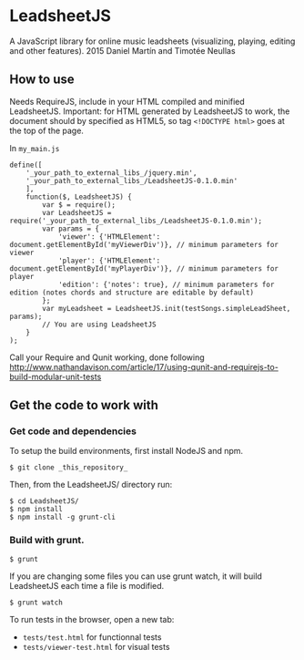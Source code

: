 # LeadsheetJS

A JavaScript library for online music leadsheets (visualizing, playing, editing and other features). 2015 Daniel Martín and Timotée Neullas

## How to use 
Needs RequireJS, include in your HTML compiled and minified LeadsheetJS.
Important: for HTML generated by LeadsheetJS to work, the document should by specified as HTML5, so tag `<!DOCTYPE html>` goes at the top of the page.
	<script data-main="my_main.js" src="../../external-libs/require.js"></script>

In `my_main.js`

	define([
		'_your_path_to_external_libs_/jquery.min',
		'_your_path_to_external_libs_/LeadsheetJS-0.1.0.min'
		],
		function($, LeadsheetJS) {
			var $ = require();
			var LeadsheetJS = require('_your_path_to_external_libs_/LeadsheetJS-0.1.0.min');
			var params = {
				'viewer': {'HTMLElement': document.getElementById('myViewerDiv')}, // minimum parameters for viewer
				'player': {'HTMLElement': document.getElementById('myPlayerDiv')}, // minimum parameters for player
				'edition': {'notes': true}, // minimum parameters for edition (notes chords and structure are editable by default)
			};
			var myLeadsheet = LeadsheetJS.init(testSongs.simpleLeadSheet, params);
			// You are using LeadsheetJS
		}
	);

Call your Require and Qunit working, done following  http://www.nathandavison.com/article/17/using-qunit-and-requirejs-to-build-modular-unit-tests

## Get the code to work with

### Get code and dependencies

To setup the build environments, first install NodeJS and npm.

	$ git clone _this_repository_

Then, from the LeadsheetJS/ directory run:

	$ cd LeadsheetJS/
	$ npm install
	$ npm install -g grunt-cli

### Build with grunt.

	$ grunt

If you are changing some files you can use grunt watch, it will build LeadsheetJS each time a file is modified.

	$ grunt watch

To run tests in the browser, open a new tab:
 - `tests/test.html` for functionnal tests
 - `tests/viewer-test.html` for visual tests